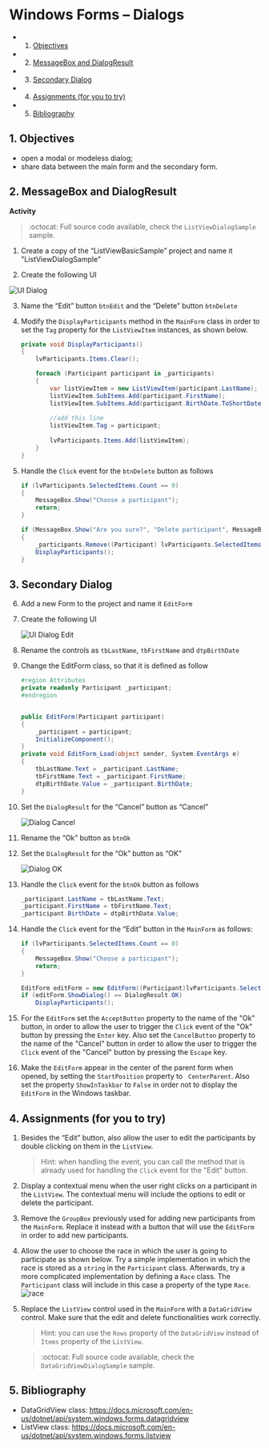 # Windows Forms – Dialogs
<!-- vscode-markdown-toc -->
* 1. [Objectives](#Objectives)
* 2. [MessageBox and DialogResult](#MessageBoxandDialogResult)
* 3. [Secondary Dialog](#SecondaryDialog)
* 4. [Assignments (for you to try)](#Assignmentsforyoutotry)
* 5. [Bibliography](#Bibliography)

<!-- vscode-markdown-toc-config
	numbering=true
	autoSave=true
	/vscode-markdown-toc-config -->
<!-- /vscode-markdown-toc -->

##  1. <a name='Objectives'></a>Objectives
- open a modal or modeless dialog;
- share data between the main form and the secondary form.

##  2. <a name='MessageBoxandDialogResult'></a>MessageBox and DialogResult

**Activity**

> :octocat: Full source code available, check the `ListViewDialogSample` sample.

1. Create a copy of the “ListViewBasicSample” project and name it "ListViewDialogSample"

2. Create the following UI

![UI Dialog](docs/7/ui-dialog-sample.PNG)

3. Name the “Edit” button `btnEdit` and the “Delete” button `btnDelete`

4. Modify the `DisplayParticipants` method in the `MainForm` class in order to set the `Tag` property for the `ListViewItem` instances, as shown below.

	```c#
	private void DisplayParticipants()
	{
		lvParticipants.Items.Clear();

		foreach (Participant participant in _participants)
		{
			var listViewItem = new ListViewItem(participant.LastName);
			listViewItem.SubItems.Add(participant.FirstName);
			listViewItem.SubItems.Add(participant.BirthDate.ToShortDateString());
			
			//add this line
			listViewItem.Tag = participant;
			
			lvParticipants.Items.Add(listViewItem);
		}
	}
	```

5. Handle the `Click` event for the `btnDelete` button as follows

	```c#
	if (lvParticipants.SelectedItems.Count == 0)
	{
		MessageBox.Show("Choose a participant");
		return;
	}

	if (MessageBox.Show("Are you sure?", "Delete participant", MessageBoxButtons.YesNo, MessageBoxIcon.Warning) == DialogResult.Yes)
	{
		_participants.Remove((Participant) lvParticipants.SelectedItems[0].Tag);
		DisplayParticipants();
	}
	```

##  3. <a name='SecondaryDialog'></a>Secondary Dialog

6. Add a new Form to the project and name it `EditForm`

7. Create the following UI

	![UI Dialog Edit](docs/7/ui-dialog-edit.png)

8. Rename the controls as `tbLastName`, `tbFirstName` and `dtpBirthDate`

9. Change the EditForm class, so that it is defined as follow

	```c#
	#region Attributes
	private readonly Participant _participant;
	#endregion


	public EditForm(Participant participant)
	{
		_participant = participant;
		InitializeComponent();
	}
	private void EditForm_Load(object sender, System.EventArgs e)
	{
		tbLastName.Text = _participant.LastName;
		tbFirstName.Text = _participant.FirstName;
		dtpBirthDate.Value = _participant.BirthDate;
	}
	```

10. Set the `DialogResult` for the “Cancel” button as “Cancel”

	![Dialog Cancel](docs/7/ui-dialog-cancel.png)

11. Rename the “Ok” button as `btnOk`

12. Set the `DialogResult` for the “Ok” button as “OK”

	![Dialog OK](docs/7/ui-dialog-ok.png)

13. Handle the `Click` event for the `btnOk` button as follows

	```c#
	_participant.LastName = tbLastName.Text;
	_participant.FirstName = tbFirstName.Text;
	_participant.BirthDate = dtpBirthDate.Value;
	```

14. Handle the `Click` event for the “Edit” button in the `MainForm` as follows:

	```c#
	if (lvParticipants.SelectedItems.Count == 0)
	{
		MessageBox.Show("Choose a participant");
		return;
	}

	EditForm editForm = new EditForm((Participant)lvParticipants.SelectedItems[0].Tag);
	if (editForm.ShowDialog() == DialogResult.OK)
		DisplayParticipants();
	```
15. For the `EditForm` set the `AcceptButton` property to the name of the "Ok" button, in order to allow the user to trigger the `Click` event of the "Ok" button by pressing the `Enter` key. Also set the `CancelButton` property to the name of the "Cancel" button in order to allow the user to trigger the `Click` event of the "Cancel" button by pressing the `Escape` key.
16. Make the `EditForm` appear in the center of the parent form when opened, by setting the `StartPosition` property to ` CenterParent`. Also set the property `ShowInTaskbar` to `False` in order not to display the `EditForm` in the Windows taskbar.

##  4. <a name='Assignmentsforyoutotry'></a>Assignments (for you to try)
1. Besides the “Edit” button, also allow the user to edit the participants by double clicking on them in the `ListView`.
	> Hint: when handling the event, you can call the method that is already used for handling the `Click` event for the "Edit" button.
3. Display a contextual menu when the user right clicks on a participant in the `ListView`. The contextual menu will include the options to edit or delete the participant.
4. Remove the `GroupBox` previously used for adding new participants from the `MainForm`. Replace it instead with a button that will use the `EditForm` in order to add new participants.
5. Allow the user to choose the race in which the user is going to participate as shown below. Try a simple implementation in which the race is stored as a `string` in the `Participant` class. Afterwards, try a more complicated implementation by defining  a `Race` class. The `Participant` class will include in this case a property of the type `Race`.
	![race](docs/10/db-add-entity.png)
5. Replace the `ListView` control used in the `MainForm` with a `DataGridView` control. Make sure that the edit and delete functionalities work correctly.
	>Hint: you can use the `Rows` property of the `DataGridView` instead of `Items` property of the `ListView`.
	
	> :octocat: Full source code available, check the `DataGridViewDialogSample` sample.

##  5. <a name='Bibliography'></a>Bibliography
- DataGridView class: https://docs.microsoft.com/en-us/dotnet/api/system.windows.forms.datagridview
- ListView class: https://docs.microsoft.com/en-us/dotnet/api/system.windows.forms.listview
